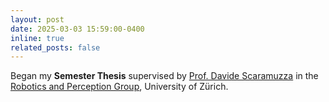 ```yaml
---
layout: post
date: 2025-03-03 15:59:00-0400
inline: true
related_posts: false
---
```


Began my **Semester Thesis** supervised by [Prof. Davide Scaramuzza](https://rpg.ifi.uzh.ch/people_scaramuzza.html) in the [Robotics and Perception Group](https://rpg.ifi.uzh.ch/index.html), University of Zürich.
